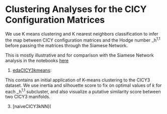 # Clustering Analyses for the CICY Configuration Matrices
We use K means clustering and K nearest neighbors classification to infer the map between CICY configuration matrices
and the Hodge number _h<sup>1,1</sup> before passing the matrices through the Siamese Network. 

This is mostly illustrative and for comparison with the Siamese Network analysis in the notebooks [here](../SiameseClustering)

1. [edaCICY3kmeans](edaCICY3kmeans.ipynb):

This contains an initial application of K-means clustering to the CICY3 dataset. We use inertia and silhouette score to fix on optimal
values of _k_ for each _h<sup>1,1</sup> subcluster, and also visualize a putative similarity score between two CICY3 manifolds.

3. [naiveCICY3kNN](
